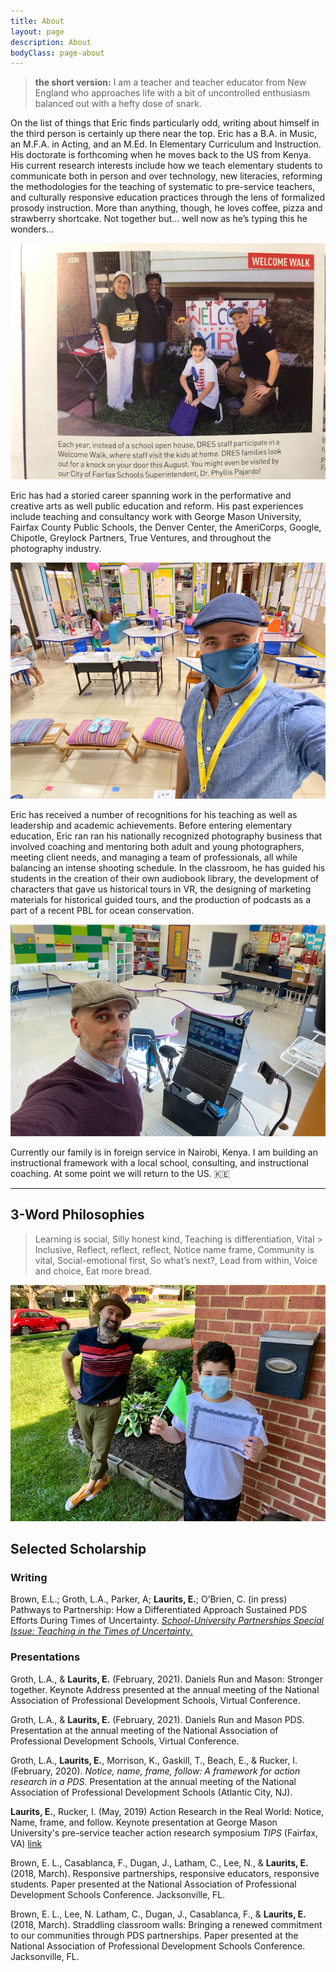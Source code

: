 ```yaml
---
title: About
layout: page
description: About
bodyClass: page-about
---
```


> **the short version:** I am a teacher and teacher educator from New England who approaches life with a bit of uncontrolled enthusiasm balanced out with a hefty dose of snark.

On the list of things that Eric finds particularly odd, writing about himself in the third person is certainly up there near the top. Eric has a B.A. in Music, an M.F.A. in Acting, and an M.Ed. In Elementary Curriculum and Instruction. His doctorate is forthcoming when he moves back to the US from Kenya. His current research interests include how we teach elementary students to communicate both in person and over technology, new literacies, reforming the methodologies for the teaching of systematic to pre-service teachers, and culturally responsive education practices through the lens of formalized prosody instruction. More than anything, though, he loves coffee, pizza and strawberry shortcake. Not together but… well now as he’s typing this he wonders… 

![eric teaching virtually](/images/IMG_1331.jpg)

Eric has had a storied career spanning work in the performative and creative arts as well public education and reform. His past experiences include teaching and consultancy work with George Mason University, Fairfax County Public Schools, the Denver Center, the AmeriCorps, Google, Chipotle, Greylock Partners, True Ventures, and throughout the photography industry.

![eric teaching virtually](/images/IMG_8780.jpg)

Eric has received a number of recognitions for his teaching as well as leadership and academic achievements. Before entering elementary education, Eric ran ran his nationally recognized photography business that involved coaching and mentoring both adult and young photographers, meeting client needs, and managing a team of professionals, all while balancing an intense shooting schedule. In the classroom, he has guided his students in the creation of their own audiobook library, the development of characters that gave us historical tours in VR, the designing of marketing materials for historical guided tours, and the production of podcasts as a part of a recent PBL for ocean conservation.

![eric teaching virtually](/images/IMG_5618.jpg)

Currently our family is in foreign service in Nairobi, Kenya. I am building an instructional framework with a local school, consulting, and instructional coaching. At some point we will return to the US. 🇰🇪

---

## 3-Word Philosophies

> Learning is social, Silly honest kind, Teaching is differentiation, Vital > Inclusive, Reflect, reflect, reflect, Notice name frame, Community is vital, Social-emotional first, So what’s next?, Lead from within, Voice and choice, Eat more bread.

![eric teaching virtually](/images/IMG_0602.jpg)

## Selected Scholarship

### Writing

Brown, E.L.; Groth, L.A., Parker, A; **Laurits, E.**; O’Brien, C. (in press) Pathways to Partnership: How a Differentiated Approach Sustained PDS Efforts During Times of Uncertainty. [*School-University Partnerships Special Issue: Teaching in the Times of Uncertainty*.](
https://3atjfr1bmy981egf6x3utg20-wpengine.netdna-ssl.com/wp-content/uploads/2022/01/Brownetal.FINAL_.pdf)

### Presentations
 
Groth, L.A., & **Laurits, E.** (February, 2021). Daniels Run and Mason: Stronger together. Keynote Address presented at the annual meeting of the National Association of Professional Development Schools, Virtual Conference.

Groth, L.A., & **Laurits, E.** (February, 2021). Daniels Run and Mason PDS. Presentation at the annual meeting of the National Association of Professional Development Schools, Virtual Conference.

Groth, L.A., **Laurits, E.**, Morrison, K., Gaskill, T., Beach, E., & Rucker, I.(February, 2020). _Notice, name, frame, follow: A framework for action research in a PDS._ Presentation at the annual meeting of the National Association of Professional Development Schools (Atlantic City, NJ).

**Laurits, E.**, Rucker, I. (May, 2019) Action Research in the Real World: Notice, Name, frame, and follow. Keynote presentation at George Mason University's pre-service teacher action research symposium *TIPS* (Fairfax, VA)
[link](https://prezi.com/p/ounx29sncoaa/tips-action-research-in-the-real-world/)

Brown, E. L., Casablanca, F., Dugan, J., Latham, C., Lee, N., & **Laurits, E.** (2018, March). Responsive partnerships, responsive educators, responsive students. Paper presented at the National Association of Professional Development Schools Conference. Jacksonville, FL.

Brown, E. L., Lee, N. Latham, C., Dugan, J., Casablanca, F., & **Laurits, E.** (2018, March). Straddling classroom walls: Bringing a renewed commitment to our communities through PDS partnerships. Paper presented at the National Association of Professional Development Schools Conference. Jacksonville, FL.
